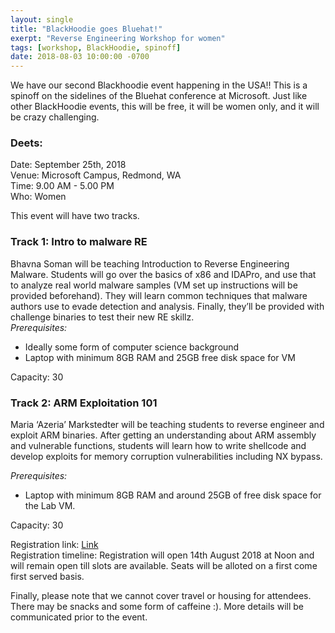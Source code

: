 ```yaml
---
layout: single
title: "BlackHoodie goes Bluehat!"
exerpt: "Reverse Engineering Workshop for women"
tags: [workshop, BlackHoodie, spinoff]
date: 2018-08-03 10:00:00 -0700
---
```


We have our second Blackhoodie event happening in the USA!! This is a spinoff on the sidelines of the Bluehat conference at Microsoft. Just like other BlackHoodie events, this will be free, it will be women only, and it will be crazy challenging. 

### Deets:
Date: September 25th, 2018   
Venue: Microsoft Campus, Redmond, WA  
Time:  9.00 AM - 5.00 PM  
Who: Women   

This event will have two tracks.   

### Track 1: Intro to malware RE 
Bhavna Soman will be teaching Introduction to Reverse Engineering Malware. Students will go over the basics of x86 and IDAPro, and use that to analyze real world malware samples (VM set up instructions will be provided beforehand). They will learn common techniques that malware authors use to evade detection and analysis. Finally, they’ll be provided with challenge binaries to test their new RE skillz.  
*Prerequisites:*
- Ideally some form of computer science background 
- Laptop with minimum 8GB RAM and 25GB free disk space for VM 

Capacity: 30 

### Track 2: ARM Exploitation 101  
Maria ‘Azeria’ Markstedter will be teaching students to reverse engineer and exploit ARM binaries. After getting an understanding about ARM assembly and vulnerable functions, students will learn how to write shellcode and develop exploits for memory corruption vulnerabilities including NX bypass. 

*Prerequisites:*
- Laptop with minimum 8GB RAM and around 25GB of free disk space for the Lab VM. 

Capacity: 30 

Registration link: [Link]( https://forms.office.com/Pages/ResponsePage.aspx?id=v4j5cvGGr0GRqy180BHbR2Oxl-hXjyFAmcwn3HeHLlRUMVRMRjhGRDU1N0VTRTVGMzFBUVRBREE5Mi4u)  
Registration timeline: Registration will open 14th August 2018 at Noon and will remain open till slots are available. Seats will be alloted on a first come first served basis.  
  
Finally, please note that we cannot cover travel or housing for attendees. There may be snacks and some form of caffeine :). More details will be communicated prior to the event. 


